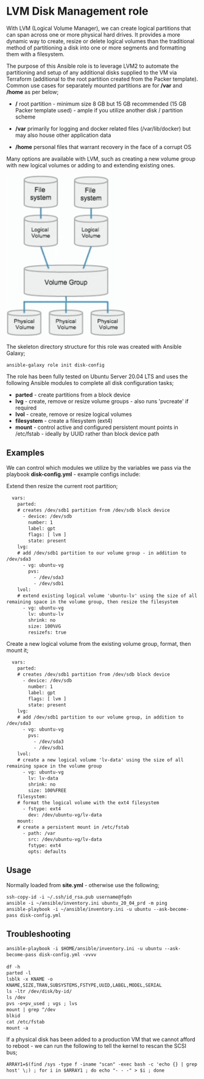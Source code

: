 # LVM Disk Management role

With LVM (Logical Volume Manager), we can create logical partitions that can span across one or more physical hard drives. It provides a more dynamic way to create, resize or delete logical volumes than the traditional method of partitioning a disk into one or more segments and formatting them with a filesystem. 

The purpose of this Ansible role is to leverage LVM2 to automate the partitioning and setup of any additional disks supplied to the VM via Terraform (additional to the root partition created from the Packer template). Common use cases for separately mounted partitions are for **/var** and **/home** as per below;

- **/**         root partition - minimum size 8 GB but 15 GB recommended (15 GB Packer template used) - ample if you utilize another disk / partition scheme

- **/var**      primarily for logging and docker related files (/var/lib/docker) but may also house other application data
- **/home**	    personal files that warrant recovery in the face of a corrupt OS

Many options are available with LVM, such as creating a new volume group with new logical volumes or adding to and extending existing ones.

![Screenshot](https://github.com/leakespeake/ansible/blob/master/LVM.jpg)

The skeleton directory structure for this role was created with Ansible Galaxy;

```
ansible-galaxy role init disk-config
```
The role has been fully tested on Ubuntu Server 20.04 LTS and uses the following Ansible modules to complete all disk configuration tasks;

- **parted** - create partitions from a block device
- **lvg** - create, remove or resize volume groups - also runs 'pvcreate' if required
- **lvol** - create, remove or resize logical volumes
- **filesystem** - create a filesystem (ext4)
- **mount** - control active and configured persistent mount points in /etc/fstab - ideally by UUID rather than block device path


## Examples

We can control which modules we utilize by the variables we pass via the playbook **disk-config.yml** - example configs include:

Extend then resize the current root partition;
```
  vars:
    parted:
    # creates /dev/sdb1 partition from /dev/sdb block device
      - device: /dev/sdb
        number: 1
        label: gpt
        flags: [ lvm ]
        state: present
    lvg:
    # add /dev/sdb1 partition to our volume group - in addition to /dev/sda3
      - vg: ubuntu-vg
        pvs:
          - /dev/sda3
          - /dev/sdb1
    lvol:
    # extend existing logical volume 'ubuntu-lv' using the size of all remaining space in the volume group, then resize the filesystem
      - vg: ubuntu-vg
        lv: ubuntu-lv
        shrink: no
        size: 100%VG
        resizefs: true
```
Create a new logical volume from the existing volume group, format, then mount it;
```
  vars:
    parted:
    # creates /dev/sdb1 partition from /dev/sdb block device
      - device: /dev/sdb
        number: 1
        label: gpt
        flags: [ lvm ]
        state: present
    lvg:
    # add /dev/sdb1 partition to our volume group, in addition to /dev/sda3
      - vg: ubuntu-vg
        pvs:
          - /dev/sda3
          - /dev/sdb1
    lvol:
    # create a new logical volume 'lv-data' using the size of all remaining space in the volume group
      - vg: ubuntu-vg
        lv: lv-data
        shrink: no
        size: 100%FREE
    filesystem:
    # format the logical volume with the ext4 filesystem
      - fstype: ext4
        dev: /dev/ubuntu-vg/lv-data
    mount:
    # create a persistent mount in /etc/fstab
      - path: /var
        src: /dev/ubuntu-vg/lv-data
        fstype: ext4
        opts: defaults
```

## Usage
Normally loaded from **site.yml** - otherwise use the following;
```
ssh-copy-id -i ~/.ssh/id_rsa.pub username@fqdn
ansible -i ~/ansible/inventory.ini ubuntu_20_04_prd -m ping
ansible-playbook -i ~/ansible/inventory.ini -u ubuntu --ask-become-pass disk-config.yml
```

## Troubleshooting
```
ansible-playbook -i $HOME/ansible/inventory.ini -u ubuntu --ask-become-pass disk-config.yml -vvvv

df -h
parted -l
lsblk -x KNAME -o KNAME,SIZE,TRAN,SUBSYSTEMS,FSTYPE,UUID,LABEL,MODEL,SERIAL
ls -ltr /dev/disk/by-id/
ls /dev
pvs -o+pv_used ; vgs ; lvs
mount | grep ^/dev
blkid
cat /etc/fstab
mount -a
```
If a physical disk has been added to a production VM that we cannot afford to reboot - we can run the following to tell the kernel to rescan the SCSI bus;
```
ARRAY1=$(find /sys -type f -iname "scan" -exec bash -c 'echo {} | grep host' \;) ; for i in $ARRAY1 ; do echo "- - -" > $i ; done
```
